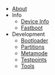 - [About](README.md)
- Info
    - [Device Info](info/device-info.md)
    - [Fastboot](info/fastboot.md)
- Development
    - [Bootloader](dev/bootloader.md)
    - [Partitions](dev/partitions.md)
    - [Metamode](dev/metamode.md)
    - [Testpoints](dev/testpoints.md)
    - [Tools](dev/tools.md)